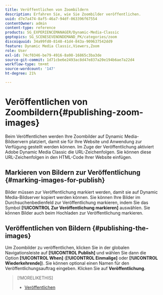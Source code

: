 ```yaml
---
title: Veröffentlichen von Zoombildern
description: Erfahren Sie, wie Sie Zoombilder veröffentlichen.
uuid: d7e7a474-8af5-46a7-94df-063396f67554
contentOwner: admin
content-type: reference
products: SG_EXPERIENCEMANAGER/Dynamic-Media-Classic
geptopics: SG_SCENESEVENONDEMAND_PK/categories/zoom
discoiquuid: 34a99fd0-8148-41d4-843a-909637542dd9
feature: Dynamic Media Classic,Viewers,Zoom
role: User
exl-id: 74cf0346-be79-4916-8a98-16865c3ba3de
source-git-commit: 1d71cbe6e2493ac8d47e837a20e194b6ae7a22d4
workflow-type: tm+mt
source-wordcount: '147'
ht-degree: 21%

---
```


# Veröffentlichen von Zoombildern{#publishing-zoom-images}

Beim Veröffentlichen werden Ihre Zoombilder auf Dynamic Media-Bildservern platziert, damit sie für Ihre Website und Anwendung zur Verfügung gestellt werden können. Im Zuge der Veröffentlichung aktiviert Adobe Dynamic Media Classic die URL-Zeichenfolgen. Sie können diese URL-Zeichenfolgen in den HTML-Code Ihrer Website einfügen.

## Markieren von Bildern zur Veröffentlichung {#marking-images-for-publish}

Bilder müssen zur Veröffentlichung markiert werden, damit sie auf Dynamic Media-Bildserver kopiert werden können. Sie können Ihre Bilder im Durchsuchenbedienfeld zur Veröffentlichung markieren, indem Sie das Symbol **[!UICONTROL Zur Veröffentlichung markieren]** auswählen. Sie können Bilder auch beim Hochladen zur Veröffentlichung markieren.

## Veröffentlichen von Bildern {#publishing-the-images}

Um Zoombilder zu veröffentlichen, klicken Sie in der globalen Navigationsleiste auf **[!UICONTROL Publish]** und wählen Sie dann die Option **[!UICONTROL When]** (**[!UICONTROL Einmalige]** oder **[!UICONTROL Wiederkehrende]**). Sie können optional einen Namen für den Veröffentlichungsauftrag eingeben. Klicken Sie auf **Veröffentlichung**.

>[!MORELIKETHIS]
>
>* [Veröffentlichen](publishing-files.md#publishing_files)

